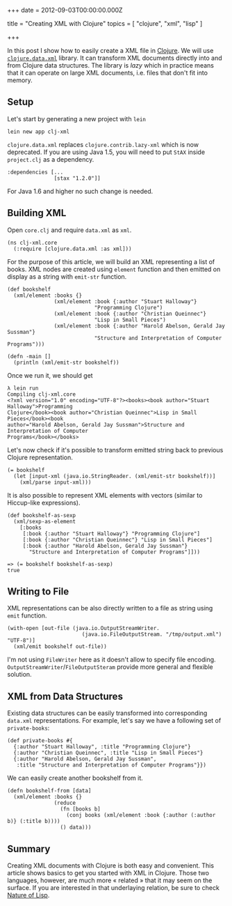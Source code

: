 
+++
date = 2012-09-03T00:00:00.000Z


title = "Creating XML with Clojure"
topics = [ "clojure", "xml", "lisp" ]

+++

In this post I show how to easily create a XML file in [Clojure][1]. We will use [`clojure.data.xml`][2] library. It can transform XML documents directly into and from Clojure data structures. The library is *lazy* which in practice means that it can operate on large XML documents, i.e. files that don't fit into memory.

## Setup

Let's start by generating a new project with `lein`

```
lein new app clj-xml
```

`clojure.data.xml` replaces `clojure.contrib.lazy-xml` which is now deprecated.  If you are using Java 1.5, you will need to put `StAX`  inside `project.clj` as a dependency.

```
:dependencies [...
               [stax "1.2.0"]]
```

For Java 1.6 and higher no such change is needed.

## Building XML

Open `core.clj` and require `data.xml` as `xml`.

```
(ns clj-xml.core
  (:require [clojure.data.xml :as xml]))
```

For the purpose of this article, we will build an XML representing a list of books. XML nodes are  created using `element` function and then emitted on display as a string with `emit-str` function.

```
(def bookshelf
  (xml/element :books {}
               (xml/element :book {:author "Stuart Halloway"}
                            "Programming Clojure")
               (xml/element :book {:author "Christian Queinnec"}
                            "Lisp in Small Pieces")
               (xml/element :book {:author "Harold Abelson, Gerald Jay Sussman"}
                            "Structure and Interpretation of Computer Programs")))

(defn -main []
  (println (xml/emit-str bookshelf))
```

Once we run it, we should get

```
λ lein run
Compiling clj-xml.core
<?xml version="1.0" encoding="UTF-8"?><books><book author="Stuart Halloway">Programming
Clojure</book><book author="Christian Queinnec">Lisp in Small Pieces</book><book
author="Harold Abelson, Gerald Jay Sussman">Structure and Interpretation of Computer
Programs</book></books>
```

Let's now check if it's possible to transform emitted string back to previous Clojure representation.

```
(= bookshelf
  (let [input-xml (java.io.StringReader. (xml/emit-str bookshelf))]
    (xml/parse input-xml)))
```

It is also possible to represent XML elements with vectors (similar to Hiccup-like expressions).

```
(def bookshelf-as-sexp
  (xml/sexp-as-element
    [:books
     [:book {:author "Stuart Halloway"} "Programming Clojure"]
     [:book {:author "Christian Queinnec"} "Lisp in Small Pieces"]
     [:book {:author "Harold Abelson, Gerald Jay Sussman"}
       "Structure and Interpretation of Computer Programs"]]))
```

```
=> (= bookshelf bookshelf-as-sexp)
true
```

## Writing to File

XML representations can be also directly written to a file as string using `emit` function.

```
(with-open [out-file (java.io.OutputStreamWriter.
                        (java.io.FileOutputStream. "/tmp/output.xml") "UTF-8")]
  (xml/emit bookshelf out-file))
```

I'm not using `FileWriter` here as it doesn't allow to specify file encoding. `OutputStreamWriter`/`FileOutputSteram` provide more general and flexible solution.

## XML from Data Structures

Existing data structures can be easily transformed into corresponding `data.xml` representations. For example, let's say we have a following set of `private-books`:

```
(def private-books #{
  {:author "Stuart Halloway", :title "Programming Clojure"}
  {:author "Christian Queinnec", :title "Lisp in Small Pieces"}
  {:author "Harold Abelson, Gerald Jay Sussman",
   :title "Structure and Interpretation of Computer Programs"}})

```

We can easily create another bookshelf from it.

```
(defn bookshelf-from [data]
  (xml/element :books {}
               (reduce
                 (fn [books b]
                   (conj books (xml/element :book {:author (:author b)} (:title b))))
                 () data)))
```

## Summary

Creating XML documents with Clojure is both easy and convenient. This article shows basics  to get you started with XML in Clojure. Those two languages, however, are much more « related » that it may seem on the surface. If you are interested in that underlaying relation, be sure to check [Nature of Lisp][3].


[1]: http://clojure.org
[2]: https://github.com/clojure/data.xml
[3]: http://www.defmacro.org/ramblings/lisp.html






